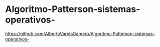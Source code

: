 # Algoritmo-Patterson-sistemas-operativos-

https://github.com/AlbertoVarelaGamero/Algoritmo-Patterson-sistemas-operativos-
